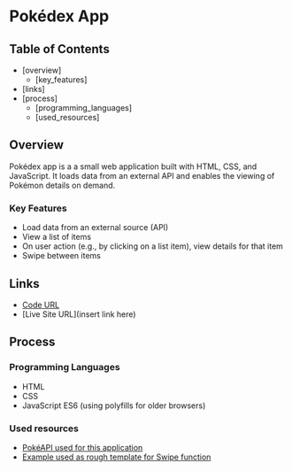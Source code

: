 # Pokédex App

## Table of Contents

- [overview]
    - [key_features]
- [links]
- [process]
    - [programming_languages]
    - [used_resources]

## Overview

Pokédex app is a a small web application built with HTML, CSS, and JavaScript.
It loads data from an external API and enables the viewing of Pokémon details on demand.

### Key Features

- Load data from an external source (API)
- View a list of items
- On user action (e.g., by clicking on a list item), view details for that item
- Swipe between items

## Links

- [Code URL](https://github.com/ElenaUJ/pokedex-js-app)
- [Live Site URL](insert link here)

## Process

### Programming Languages

- HTML
- CSS
- JavaScript ES6 (using polyfills for older browsers)

### Used resources

- [PokéAPI used for this application](https://pokeapi.co/api/v2/pokemon/)
- [Example used as rough template for Swipe function](https://gist.github.com/SleepWalker/da5636b1abcbaff48c4d?permalink_comment_id=3753498#gistcomment-3753498)
